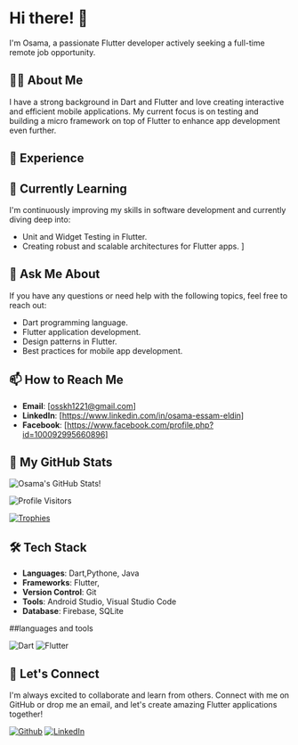 # Hi there! 👋

I'm Osama, a passionate Flutter developer actively seeking a full-time remote job opportunity.

## 🧑‍💻 About Me

I have a strong background in Dart and Flutter and love creating interactive and efficient mobile applications. My current focus is on testing and building a micro framework on top of Flutter to enhance app development even further.

## 💼 Experience



## 🌱 Currently Learning

I'm continuously improving my skills in software development and currently diving deep into:

- Unit and Widget Testing in Flutter.
- Creating robust and scalable architectures for Flutter apps.
]

## 💬 Ask Me About

If you have any questions or need help with the following topics, feel free to reach out:

- Dart programming language.
- Flutter application development.
- Design patterns in Flutter.
- Best practices for mobile app development.

## 📫 How to Reach Me

- **Email**: [osskh1221@gmail.com]
- **LinkedIn**: [https://www.linkedin.com/in/osama-essam-eldin]
- **Facebook**: [https://www.facebook.com/profile.php?id=100092995660896]

## 🚀 My GitHub Stats

![Osama's GitHub Stats!](https://github-readme-stats.vercel.app/api?username=Osama-creator&show_icons=true&theme=transparent)


![Profile Visitors](https://komarev.com/ghpvc/?username=Osama-creator&color=blueviolet)

[![Trophies](https://github-profile-trophy.vercel.app/?username=Osama-creator)](https://github.com/ryo-ma/github-profile-trophy)


## 🛠️ Tech Stack

- **Languages**: Dart,Pythone, Java
- **Frameworks**: Flutter,
- **Version Control**: Git
- **Tools**: Android Studio, Visual Studio Code
- **Database**: Firebase, SQLite


##languages and tools 

![Dart](https://img.shields.io/badge/-Dart-0175C2?style=flat-square&logo=dart&logoColor=white)
![Flutter](https://img.shields.io/badge/-Flutter-02569B?style=flat-square&logo=flutter&logoColor=white)

## 🌟 Let's Connect

I'm always excited to collaborate and learn from others. Connect with me on GitHub or drop me an email, and let's create amazing Flutter applications together!

[![Github](https://img.shields.io/badge/GitHub-000000?style=for-the-badge&logo=GitHub&logoColor=white)](https://github.com/Osama)
[![LinkedIn](https://img.shields.io/badge/LinkedIn-0077B5?style=for-the-badge&logo=LinkedIn&logoColor=white)](https://www.linkedin.com/in/yourusername/)

